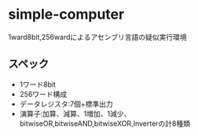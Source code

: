 # simple-computer

1ward8bit,256wardによるアセンブリ言語の疑似実行環境

## スペック

- 1ワード8bit
- 256ワード構成
- データレジスタ:7個+標準出力
- 演算子:加算、減算、1増加、1減少、bitwiseOR,bitwiseAND,bitwiseXOR,Inverterの計8種類
